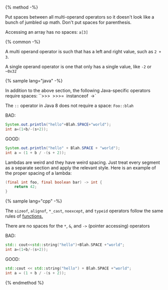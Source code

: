 {% method -%}

Put spaces between all multi-operand operators so it doesn't look like a bunch of jumbled up math. Don't put spaces for parenthesis.

Accessing an array has no spaces: `a[3]`

{% common -%}

A multi operand operator is such that has a left and right value, such as `2 + 3`.

A single operand operator is one that only has a single value, like `-2` or `~0x32`

{% sample lang="java" -%}

In addition to the above section, the following Java-specific operators require spaces: ``>>>` `>>>=` `instanceof` `->`

The `::` operator in Java 8 does not require a space: `Foo::blah`

BAD:
```java
System.out.println("hello"+Blah.SPACE+"world");
int a=(1+b/-(s+2));
```

GOOD:
```java
System.out.println("hello" + Blah.SPACE + "world");
int a = (1 + b / -(s + 2));
```

Lambdas are weird and they have weird spacing. Just treat every segment as a separate section and apply the relevant style. Here is an example of the proper spacing of a lambda:

```java
(final int foo, final boolean bar) -> int {
    return 42;
}
```

{% sample lang="cpp" -%}

The `sizeof`, `alignof`, `*_cast`, `noexcept`, and `typeid` operators follow the same rules of [functions.](/functions.md)

There are no spaces for the `*`, `&`, and `->` (pointer accessing) operators

BAD:
```cpp
std:: cout<<std::string("hello")+Blah.SPACE +"world";
int a=(1+b/-(s+2));
```

GOOD:
```cpp
std::cout << std::string("hello") + Blah.SPACE +"world";
int a = (1 + b / -(s + 2));
```


{% endmethod %}
